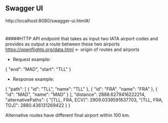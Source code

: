 ## Swagger UI
http://localhost:8080/swagger-ui.html#/
#
#####HTTP API endpoint that takes as input two IATA airport codes and provides as output a route between these two airports
https://openflights.org/data.html <- origin of routes and airports

* Request example:

{
  "end": "MAD",
  "start": "TLL"
}

* Response example:

{
  "path": [
    {
      "id": "TLL",
      "name": "TLL"
    },
    {
      "id": "FRA",
      "name": "FRA"
    },
    {
      "id": "MAD",
      "name": "MAD"
    }
  ],
  "distance": 2888.6279416222214,
  "alternativePaths": {
    "[TLL, FRA, ECV]": 2909.0339591637703,
    "[TLL, FRA, TOJ]": 2880.436131269422
  }
}

Alternative routes have different final airport within 100 km.